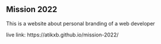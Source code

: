 <h2> Mission 2022 </h2>
<p>This is a website about personal branding of a web developer </p>
<p>live link: https://atikxb.github.io/mission-2022/</p>
